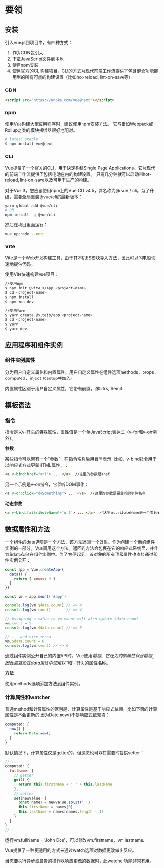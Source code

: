 # 要领

## 安装

引入vue.js到项目中，有四种方式：

1. 作为CDN包引入
2. 下载JavaScript文件到本地
3. 使用npm安装
4. 使用官方的CLI构建项目，CLI的方式为现代前端工作流提供了包含健全功能能用到的所有可能的构建设置（比如hot-reload, lint-on-save等）

### CDN

```html
<script src="https://unpkg.com/vue@next"></script>
```

### npm

使用Vue构建大型应用程序时，建议使用npm安装方法。 它与诸如Webpack或Rollup之类的模块捆绑器很好地配对。

```sh
# latest stable
$ npm install vue@next
```

### CLI

Vue提供了一个官方的CLI，用于快速构建Single Page Applications。它为现代的前端工作流提供了包括电池在内的构建设置。 只需几分钟就可以启动带hot-reload, lint-on-save以及可用于生产的构建。

对于Vue 3，您应该使用npm上的Vue CLI v4.5，其名称为@ vue / cli。为了升级，需要全局重装@vue/cli的最新版本：

```sh
yarn global add @vue/cli
# OR
npm install -g @vue/cli
```

然后在项目里面运行：

```sh
vue upgrade --next
```

### Vite

Vite是一个Web开发构建工具，由于其本机ES模块导入方法，因此可以闪电般快速地提供代码。

使用Vite快速构建vue项目：

```sh
//使用npm
$ npm init @vitejs/app <project-name>
$ cd <project-name>
$ npm install
$ npm run dev

//使用Yarn
$ yarn create @vitejs/app <project-name>
$ cd <project-name>
$ yarn
$ yarn dev
```

## 应用程序和组件实例

### 组件实例属性

分为用户自定义属性和内置属性。用户自定义属性在组件选项methods`, `props`, `computed`, `inject` 和`setup中加入。

内置属性区别于用户自定义属性，它带有前缀$，像$attrs, $emit

## 模板语法

### 指令

指令是以v-开头的特殊属性，属性值是一个单JavaScript表达式（v-for和v-on例外）。

**参数**

某些指令可以带有一个“参数”，在指令名称后用冒号表示.  比如，v-bind指令用于以响应式方式更新HTML属性：：

```html
<a v-bind:href="url"> ... </a>  //这里的参数是href
```

另一个示例是v-on指令，它侦听DOM事件：

```html
<a v-on:click="doSomething"> ... </a>  //这里的参数是要监听的事件名称
```

**动态参数**

```html
<a v-bind:[attributeName]="url"> ... </a>  //这里attributeName是一个表达式，
```

## 数据属性和方法

一个组件的data选项是一个方法，该方法返回一个对象。作为创建一个新的组件实例的一部分，Vue调用这个方法。返回的方法会包裹在它的响应式系统里，并作为$data存储在组件实例中。为了方便起见，该对象的所有顶级属性也直接通过组件实例公开：

```js
const app = Vue.createApp({
  data() {
    return { count: 4 }
  }
})

const vm = app.mount('#app')

console.log(vm.$data.count) // => 4
console.log(vm.count)       // => 4

// Assigning a value to vm.count will also update $data.count
vm.count = 5
console.log(vm.$data.count) // => 5

// ... and vice-versa
vm.$data.count = 6
console.log(vm.count) // => 6
```

通过组件实例公开自己的内置API时，Vue使用$前缀。 它还为内部属性保留前缀_。因此要避免在data属性中使用以‘$’和‘-’开头的属性名称。

**方法**

使用methods选项添加方法到组件实例。

### 计算属性和watcher

普通method和计算属性的区别是，计算属性是基于响应式依赖。比如下面的计算属性是不会更新的,因为Date.now()不是响应式依赖项：

```js
computed: {
  now() {
    return Date.now()
  }
}
```



默认情况下，计算属性仅是getter的，但是您也可以在需要时提供setter：

```js
// ...
computed: {
  fullName: {
    // getter
    get() {
      return this.firstName + ' ' + this.lastName
    },
    // setter
    set(newValue) {
      const names = newValue.split(' ')
      this.firstName = names[0]
      this.lastName = names[names.length - 1]
    }
  }
}
// ...
```

运行vm.fullName = 'John Doe'，可以修改vm.firstname，vm.lastname.

Vue提供了一种更通用的方式来通过watch选项对数据更改做出反应。

当您要执行异步或昂贵的操作以响应更改的数据时，此watcher功能非常有用。